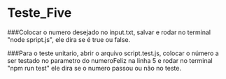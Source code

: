 # Teste_Five

###Colocar o numero desejado no input.txt, salvar e rodar no terminal "node spript.js", ele dira se é true
   ou false.

###Para o teste unitario, abrir o arquivo script.test.js, colocar o número a ser testado no parametro do 
   numeroFeliz na linha 5 e rodar no terminal "npm run test" ele dira se o numero passou ou não no teste.
